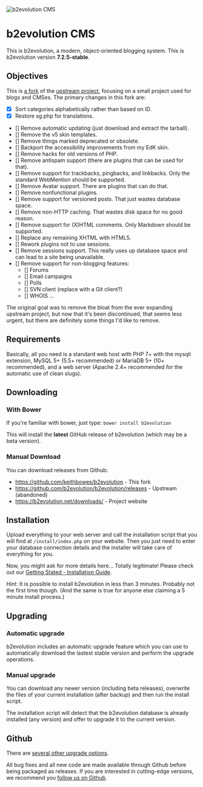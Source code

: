 ![b2evolution CMS](media/shared/global/logos/b2evolution_1016x208_wbg.png)

# b2evolution CMS

This is b2evolution, a modern, object-oriented blogging system.
This is b2evolution version **7.2.5-stable**.

## Objectives

This is [a fork](https://github.com/keithbowes/b2evolution) of the [upstream project](https://github.com/b2evolution/b2evolution), focusing on a small project used for blogs and CMSes.  The primary changes in this fork are:

- [X] Sort categories alphabetically rather than based on ID.
- [X] Restore xg.php for translations.
- [] Remove automatic updating (just download and extract the tarball).
- [] Remove the v5 skin templates.
- [] Remove things marked deprecated or obsolete.
- [] Backport the accessibility improvements from my EdK skin.
- [] Remove hacks for old versions of PHP.
- [] Remove antispam support (there are plugins that can be used for that).
- [] Remove support for trackbacks, pingbacks, and linkbacks. Only the standard WebMention should be supported.
- [] Remove Avatar support. There are plugins that can do that.
- [] Remove nonfunctional plugins.
- [] Remove support for versioned posts. That just wastes database space.
- [] Remove non-HTTP caching. That wastes disk space for no good reason.
- [] Remove support for (X)HTML comments. Only Markdown should be supported.
- [] Replace any remaining XHTML with HTML5.
- [] Rework plugins not to use sessions.
- [] Remove sessions support. This really uses up database space and can lead to a site being unavailable.
- [] Remove support for non-blogging features:
    - [] Forums
    - [] Email campaigns
    - [] Polls
    - [] SVN client (replace with a Git client?)
    - [] WHOIS
    …

The original goal was to remove the bloat from the ever expanding upstream project, but now that it's been discontinued, that seems less urgent, but there are definitely some things I'd like to remove. 

## Requirements

Basically, all you need is a standard web host with PHP 7+ with the mysqli extension, MySQL 5+ (5.5+ recommended) or MariaDB 5+ (10+ recommended), and a web server (Apache 2.4+ recommended for the automatic use of clean slugs).

## Downloading


### With Bower

If you're familiar with bower, just type: `bower install b2evolution`

This will install the **latest** GitHub release of b2evolution (which may be a beta version).

### Manual Download

You can download releases from Github:

- <https://github.com/keithbowes/b2evolution> - This fork
- https://github.com/b2evolution/b2evolution/releases - Upstream (abandoned)
- https://b2evolution.net/downloads/ - Project website

## Installation

Upload everything to your web server and call the installation script that you will find at `/install/index.php` on your website. Then you just need to enter your database connection details and the installer will take care of everything for you.

Now, you might ask for more details here... Totally legitimate! Please check out our [Getting Stated - Installation Guide](https://b2evolution.net/man/getting-started).

Hint: It is possible to install b2evolution in less than 3 minutes. Probably not the first time though. (And the same is true for anyone else claiming a 5 minute install process.)

## Upgrading

### Automatic upgrade

b2evolution includes an automatic upgrade feature which you can use to automatically download the lastest stable version and perform the upgrade operations.

### Manual upgrade

You can download any newer version (including beta releases), overwrite the files of your current installation (after backup) and then run the install script.

The installation script will detect that the b2evolution database is already installed (any version) and offer to upgrade it to the current version.

## Github
There are [several other upgrade options](https://b2evolution.net/man/upgrading).

All bug fixes and all new code are made available through Github before being packaged as releases. If you are interested in cutting-edge versions, we recommend you [follow us on Github](https://github.com/keithbowes/b2evolution).
